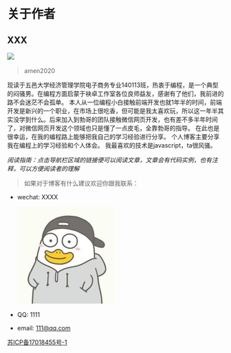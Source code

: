 # 关于作者

## XXX
![](image/avatar.jpg)
> amen2020

现读于五邑大学经济管理学院电子商务专业140113班，热衷于编程，是一个典型的闷骚男。在编程方面启蒙于袂卓工作室各位良师益友，感谢有了他们，我前进的路不会迷茫不会孤单。
本人从一位编程小白接触前端开发也就1年半的时间，前端开发是新兴的一个职业，在市场上很吃香，但可能是我太喜欢玩，所以这一年半其实没学到什么。后来加入到勃哥的团队接触微信网页开发，也有差不多半年时间了，对微信网页开发这个领域也只是懂了一点皮毛，全靠勃哥的指导。
在此也是很幸运，在我的编程路上能够把我自己的学习经验进行分享。
个人博客主要分享我在编程上的学习经验和个人体会。
我最喜欢的技术是javascript，ta很风骚。

*阅读指南：点击导航栏区域的链接便可以阅读文章，文章会有代码实例，也有注释，可以方便阅读者的理解*

> 如果对于博客有什么建议欢迎你跟我联系：

- wechat: XXXX

  ![](image/wechat.jpg)

- QQ: 1111

- email: 111@qq.com

[苏ICP备17018455号-1](https://beian.miit.gov.cn/#/Integrated/index)